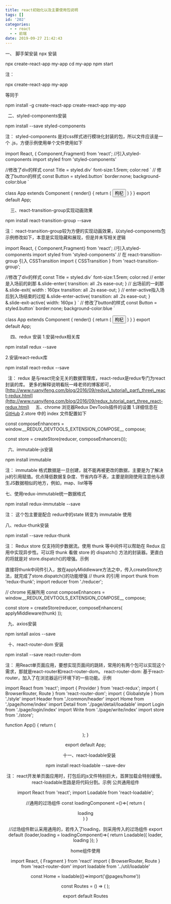 ```yaml
---
title: react初始化以及主要使用包说明
tags: []
id: '202'
categories:
  - - react
  - - 前端
date: 2019-09-27 21:42:43
---
```


一、 脚手架安装 npx 安装

npx create-react-app my-app
cd my-app
npm start

注：

npx create-react-app my-app

等同于

npm install -g create-react-app
create-react-app my-app

  二、styled-components安装

npm install --save styled-components

注： styled-components 是对css样式进行模块化封装的包，所以文件应该是一个 .js，方便示例使用单个文件使用如下

import React, { Component,Fragment} from 'react';
//引入styled-components
import styled from 'styled-components'

//修改了div的样式
const Title = styled.div\`
  font-size:1.5rem;
  color:red
\`
// 修改了button的样式
const Button = styled.button\`
    border:none;
    background-color:blue
\`

class App extends Component {
  render() {
    return (
      <Fragment>
      <Title>大红牛</Title>
      <Button>枸杞</Button>
    </Fragment>
    )
  }
}
export default App;

    三、react-transition-group实现动画效果

npm install react-transition-group --save

注： react-transition-group较为方便的实现动画效果，以styled-components包示例修改如下，本意是实现隐藏和展现，但是并未写相关逻辑

import React, { Component,Fragment} from 'react';
//引入styled-components
import styled from 'styled-components'
// 在 react-transition-group 引入 CSSTransition
import { CSSTransition } from 'react-transition-group';

//修改了div的样式
const Title = styled.div\`
  font-size:1.5rem;
  color:red
    // enter是入场前的刹那
    &.slide-enter{
        transition: all .2s ease-out;
    }
    // 出场前的一刹那
    &.slide-exit{
        width     : 160px
        transition: all .2s ease-out;
    }
    // enter-active指入场后到入场结束的过程
    &.slide-enter-active{
        transition: all .2s ease-out;
    }
    &.slide-exit-active{
        width: 160px
    }
\`
// 修改了button的样式
const Button = styled.button\`
    border:none;
    background-color:blue
\`

class App extends Component {
  render() {
    return (
        <Fragment>
            <CSSTransition
                in         = {focused}
                timeout    = {200}
                classNames = "slide"
            >
                <Title>大红牛</Title>
                <Button>枸杞</Button>
            </Fragment>
        </Fragment>
    )
  }
}
export default App;

    四、redux 安装 1.安装redux相关库

npm  install redux --save

2.安装react-redux库

npm install react-redux --save

  注： redux 是与react完全无关的数据管理库，react-redux是redux专门为react封装的库。 更多的解释说明看阮一峰老师的博客即可，[http://www.ruanyifeng.com/blog/2016/09/redux\_tutorial\_part\_three\_react-redux.html](http://www.ruanyifeng.com/blog/2016/09/redux_tutorial_part_three_react-redux.html)     五、chrome 浏览器Redux DevTools插件的设置 1.详细信息在[GitHub](https://github.com/zalmoxisus/redux-devtools-extension) 2.store 中的 index 文件配置如下

const composeEnhancers = window.\_\_REDUX\_DEVTOOLS\_EXTENSION\_COMPOSE\_\_  compose;

const store = createStore(reducer, composeEnhancers());

  六、immutable-js安装

npm install immutable

注： immutable 格式数据是一旦创建，就不能再被更改的数据，主要是为了解决js的引用赋值。优点降低数据复杂度、节省内存不表，主要是刚刚使用注意他与原生JS数据相似的地方，例如，map、list等等  

七、使用redux-immutable统一数据格式

npm install redux-immutable --save

注： 这个包主要是配合 redux中的state 转变为 immutable 使用  

八、redux-thunk安装

npm install --save redux-thunk

注： Redux store 仅支持同步数据流。使用 thunk 等中间件可以帮助在 Redux 应用中实现异步性。可以将 thunk 看做 store 的 dispatch() 方法的封装器。更直白的将就是对 store.dispatch()的增强。示例

直接将thunk中间件引入，放在applyMiddleware方法之中，传入createStore方法，就完成了store.dispatch()的功能增强
// thunk 的引用
import thunk from 'redux-thunk';
import reducer from './reducer';

// chrome 拓展所用
const composeEnhancers = window.\_\_REDUX\_DEVTOOLS\_EXTENSION\_COMPOSE\_\_  compose;

const store = createStore(reducer, composeEnhancers(
    applyMiddleware(thunk)
));

  九、axios安装

npm isntall axios --save

  十、react-router-dom 安装

npm install --save react-router-dom

注： 用React单页面应用，要想实现页面间的跳转，常用的有两个包可以实现这个需求，那就是react-router和react-router-dom。 react-router-dom: 基于react-router，加入了在浏览器运行环境下的一些功能。示例

import React from 'react';
import { Provider } from 'react-redux';
import { BrowserRouter, Route } from 'react-router-dom';
import { Globalstyle } from './style'
import Header from './common/header'
import Home from './page/home/index'
import Detail from './page/detail/loadable'
import Login from './page/login/index'
import Write from './page/write/index'
import store from './store';

function App() {
  return (
    <Provider store={store} className="App">
      <BrowserRouter>
        <Header/>
        <Route path='/' exact component={Home}></Route>
        <Route path='/login' exact component={Login}></Route>
        <Route path='/write' exact component={Write}></Route>
        <Route path='/detail/:id' exact component={Detail}></Route>
      </BrowserRouter>
      <Globalstyle/>
    </Provider>
  );
}

export default App;

      十一、react-loadable安装

npm install react-loadable --save-dev

注： react开发单页面应用时，打包后的js文件特别巨大，首屏加载会特别缓慢。react-loadable思路是将代码分割。示例 公共通用组件

import React from 'react';
import Loadable from 'react-loadable';

//通用的过场组件
const loadingComponent =()=>{
    return (
        <div>loading</div>
    ) 
}

//过场组件默认采用通用的，若传入了loading，则采用传入的过场组件
export default (loader,loading = loadingComponent)=>{
    return Loadable({
        loader,
        loading
    });
}

home组件使用

import React, { Fragment } from 'react'
import { BrowserRouter, Route } from 'react-router-dom'
import loadable from '../util/loadable'

const Home = loadable(()=>import('@pages/home'))

const Routes = () => (
    <BrowserRouter>
        <Route path="/home" component={Home}/>
    </BrowserRouter>
);

export default Routes